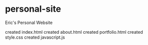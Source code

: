 # personal-site
Eric's Personal Website

created index.html
created about.html
created portfolio.html
created style.css
created javascript.js
